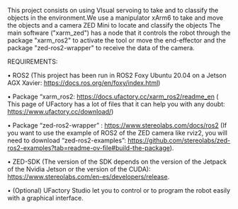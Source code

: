 This project consists on using VIsual servoing to take and to classify the objects in the environment.We use a manipulator xArm6 to take and move the objects and a camera ZED Mini to locate and classify the objects The main software ("xarm_zed") has a node that it controls the robot through the package "xarm_ros2" to activate the tool or move the end-effector and the package "zed-ros2-wrapper" to receive the data of the camera.

REQUIREMENTS:

•	ROS2 (This project has been run in ROS2 Foxy Ubuntu 20.04 on a Jetson AGX Xavier: https://docs.ros.org/en/foxy/index.html)

•	Package “xarm_ros2: https://docs.ufactory.cc/xarm_ros2/readme_en ( This page of UFactory has a lot of files that it can help you with any doubt: https://www.ufactory.cc/download/)

•	Package “zed-ros2-wrapper” : https://www.stereolabs.com/docs/ros2 (If you want to use the example of ROS2 of the ZED camera like rviz2, you will need to download
“zed-ros2-examples”: https://github.com/stereolabs/zed-ros2-examples?tab=readme-ov-file#build-the-package).

•	ZED-SDK (The version of the SDK depends on the version of the Jetpack of the Nvidia Jetson or the version of the CUDA): https://www.stereolabs.com/en-es/developers/release.

•	(Optional)  UFactory Studio let you to control or to program the robot easily with a graphical interface.

